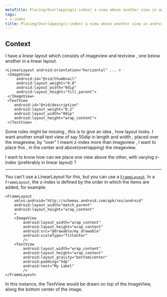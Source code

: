 ```yaml
---
metaTitle: Placing/Overlapping(z-index) a view above another view in android
tags:
- z-index
title: Placing/Overlapping(z-index) a view above another view in android
---
```


## Context

I have a linear layout which consists of imageview and textview , one below another in a linear layout. 



```
<LinearLayout android:orientation="horizontal" ... >
 <ImageView 
     android:id="@+id/thumbnail"
     android:layout_weight="0.8" 
     android:layout_width="0dip"
     android:layout_height="fill_parent">
 </ImageView>
 <TextView 
    android:id="@+id/description"
    android:layout_weight="0.2"
    android:layout_width="0dip"
    android:layout_height="wrap_content">
 </TextView>

```


Some rules might be missing , this is to give an idea , how layout looks.
I want another small text view of say 50dip in length and width , placed over the imageview, by "over" I meant z-index more than imageview , I want to place this , in the center and above(overlapping) the imageview.


I want to know how can we place one view above the other, with varying z-index (preferably in linear layout) ?



---

You can't use a LinearLayout for this, but you can use a [`FrameLayout`](http://developer.android.com/reference/android/widget/FrameLayout.html). In a `FrameLayout`, the z-index is defined by the order in which the items are added, for example:



```
<FrameLayout
    xmlns:android="http://schemas.android.com/apk/res/android"
    android:layout_width="match_parent"
    android:layout_height="wrap_content"
    >
    <ImageView
        android:layout_width="wrap_content"
        android:layout_height="wrap_content"
        android:src="@drawable/my_drawable"
        android:scaleType="fitCenter"
        />
    <TextView
        android:layout_width="wrap_content"
        android:layout_height="wrap_content"
        android:layout_gravity="bottom|center"
        android:padding="5dp"
        android:text="My Label"
        />
</FrameLayout>

```

In this instance, the TextView would be drawn on top of the ImageView, along the bottom center of the image.

